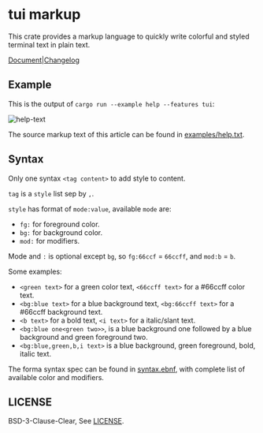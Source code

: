 # tui markup

This crate provides a markup language to quickly write colorful and styled terminal text in plain text.

[Document][doc]|[Changelog][changelog]

## Example

This is the output of `cargo run --example help --features tui`:

![help-text][help-text-screenshot]

The source markup text of this article can be found in [examples/help.txt].

## Syntax

Only one syntax `<tag content>` to add style to content.

`tag` is a `style` list sep by `,`.

`style` has format of `mode:value`, available `mode` are:

- `fg:` for foreground color.
- `bg:` for background color.
- `mod:` for modifiers.

Mode and `:` is optional except `bg`, so `fg:66ccf` = `66ccff`, and `mod:b` = `b`.

Some examples:

- `<green text>` for a green color text, `<66ccff text>` for a #66ccff color text.
- `<bg:blue text>` for a blue background text, `<bg:66ccff text>` for a #66ccff background text.
- `<b text>` for a bold text, `<i text>` for a italic/slant text.
- `<bg:blue one<green two>>`, is a blue background one followed by a blue background and green foreground two.
- `<bg:blue,green,b,i text>` is a blue background, green foreground, bold, italic text.

The forma syntax spec can be found in [syntax.ebnf], with complete list of available color and modifiers.

## LICENSE

BSD-3-Clause-Clear, See [LICENSE].

[doc]: https://docs.rs/tui-markup/latest
[changelog]: https://github.com/7sDream/tui-markup/blob/master/CHANGELOG.md
[help-text-screenshot]: https://rikka.7sdre.am/files/37778eea-660b-47a6-bfd1-43979b5c703b.png
[examples/help.txt]: https://github.com/7sDream/tui-markup/blob/master/examples/help.txt
[syntax.ebnf]: https://github.com/7sDream/tui-markup/blob/master/syntax.ebnf
[LICENSE]: https://github.com/7sDream/tui-markup/blob/master/LICENSE

